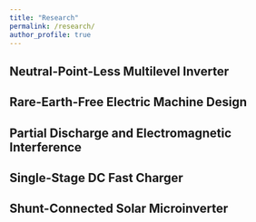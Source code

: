 ```yaml
---
title: "Research"
permalink: /research/
author_profile: true
---
```


Neutral-Point-Less Multilevel Inverter
------

Rare-Earth-Free Electric Machine Design
------

Partial Discharge and Electromagnetic Interference
------

Single-Stage DC Fast Charger
------

Shunt-Connected Solar Microinverter
------
